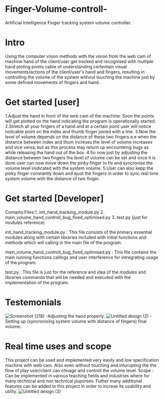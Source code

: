 # Finger-Volume-controll-
Artificial Intelligence Finger tracking system volume controller.
# Intro
Using the computer vision methods with the vision from the web cam of machine hand of the client/user get tracked and recognised with multiple hand ploting points cable of understanding certentain visual movements/actions of the client/user's hand and fingers, resulting in controlling the volume of the system without touching the machine just by some defined movements of fingers and hand.
# Get started [user]
1.Adjust the hand in front of the web cam of the machine. Soon the points will get plotted on the hand indicating the program is operationally started.
2.Stretch all your fingers of a hand and at a certain point user will notice noticable point on the index and thumb finger joined with a line.
3.Now the level of volume depends on the distance of these two fingers a.e when the distance between index and thum increses the level of volume increases and vice versa, but as this process may return up encounteing bugs as while releasing the hand out of the box.
4.So now just by adjusting the distance between two fingers the level of volume can be set and once it is done user can now move down the pinky finger to fix and syncronise the volume level inidicated with the system volume.
5.User can also kepp the pinky finger constantly down and ajust the fingers in order to sync real time system volume with the distance of two finger.
# Get started [Developer]
Contains:Files:1. init_hand_tracking_module.py
               2. main_volume_hand_controll_bug_fixed_optimised.py
               3. test.py (just for modules reference)

init_hand_tracking_module.py : This file consists of the primary essential modules along with certain libraries included with initial functions and methods which will calling in the main file of the program.
               
main_volume_hand_controll_bug_fixed_optimised.py : This file contains the main running functions callings and user interference for intregrating usage of the program.

test.py : This file is just for the reference and idea of the modules and libraries commands that will be needed and executed with the implementation of the program.
# Testemonials
![Screenshot (218)](https://user-images.githubusercontent.com/90023353/131959128-adaa8a16-c5bc-4399-9897-5e485ba38179.png)
-Adjusting the hand properly.
![Untitled design (2)](https://user-images.githubusercontent.com/90023353/131965532-c23c7800-82bb-4bc5-93ca-ae9419c81798.png)
-Setting up (syncronising system volume with distance of fingers) final volume.

# Real time uses and scope
This project can be used and implemented very easily and low specification machine with web cam.
Also even without touching and inturupting the the flow of play user/client can chnage and controll the volume level.
Scope : Can be implemented in various teaching fields and industries where for many technical and non technical puporses. Futher many additional features can be added to this project in order to increse its usability and utility.
![Untitled design (3)](https://user-images.githubusercontent.com/90023353/131970082-47d67e51-69ca-4b5b-8645-2c581687865a.png)





